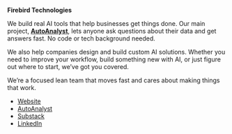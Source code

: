 

**Firebird Technologies**

We build real AI tools that help businesses get things done. Our main project, [**AutoAnalyst**](https://autoanalyst.ai), lets anyone ask questions about their data and get answers fast. No code or tech background needed.

We also help companies design and build custom AI solutions. Whether you need to improve your workflow, build something new with AI, or just figure out where to start, we’ve got you covered.

We’re a focused lean team that moves fast and cares about making things that work.

* [Website](https://firebird-technologies.com)
* [AutoAnalyst](https://autoanalyst.ai)
* [Substack](https://firebirdtechnologies.substack.com)
* [LinkedIn](https://www.linkedin.com/company/firebird-technologies-singapore)

